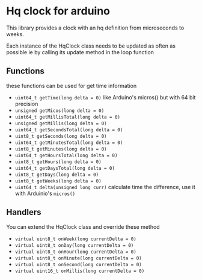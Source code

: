 Hq clock for arduino
===

This library provides a clock with an hq definition from microseconds to weeks.

Each instance of the HqClock class needs to be updated as often as possible
ie by calling its update method in the loop function

Functions
---

these functions can be used for get time information

- `uint64_t getTime(long delta = 0)` like Arduino's micros() but with 64 bit precision
- `unsigned getMicos(long delta = 0)`
- `uint64_t getMillisTotal(long delta = 0)`
- `unsigned getMillis(long delta = 0)`
- `uint64_t getSecondsTotal(long delta = 0)`
- `uint8_t getSeconds(long delta = 0)`
- `uint64_t getMinutesTotal(long delta = 0)`
- `uint8_t getMinutes(long delta = 0)`
- `uint64_t getHoursTotal(long delta = 0)`
- `uint8_t getHours(long delta = 0)`
- `uint64_t getDaysTotal(long delta = 0)`
- `uint8_t getDays(long delta = 0)`
- `uint8_t getWeeks(long delta = 0)`
- `uint64_t delta(unsigned long curr)` calculate time the difference, use it with Arduinio's `micros()`

Handlers
---

You can extend the HqClock class and override these method

- `virtual uint8_t onWeek(long currentDelta = 0)`
- `virtual uint8_t onDay(long currentDelta = 0)`
- `virtual uint8_t onHour(long currentDelta = 0)`
- `virtual uint8_t onMinute(long currentDelta = 0)`
- `virtual uint8_t onSecond(long currentDelta = 0)`
- `virtual uint16_t onMillis(long currentDelta = 0)`
